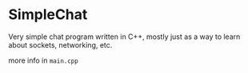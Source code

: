 # SimpleChat
Very simple chat program written in C++, mostly just as a way to learn about sockets, networking, etc.

more info in `main.cpp`
